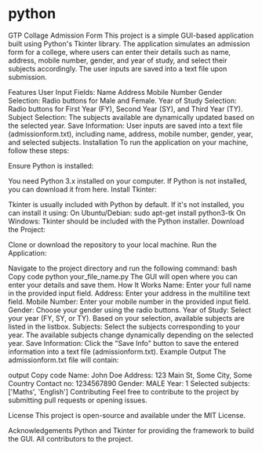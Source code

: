 # python
GTP Collage Admission Form
This project is a simple GUI-based application built using Python's Tkinter library. The application simulates an admission form for a college, where users can enter their details such as name, address, mobile number, gender, and year of study, and select their subjects accordingly. The user inputs are saved into a text file upon submission.

Features
User Input Fields:
Name
Address
Mobile Number
Gender Selection:
Radio buttons for Male and Female.
Year of Study Selection:
Radio buttons for First Year (FY), Second Year (SY), and Third Year (TY).
Subject Selection:
The subjects available are dynamically updated based on the selected year.
Save Information:
User inputs are saved into a text file (admissionform.txt), including name, address, mobile number, gender, year, and selected subjects.
Installation
To run the application on your machine, follow these steps:

Ensure Python is installed:

You need Python 3.x installed on your computer.
If Python is not installed, you can download it from here.
Install Tkinter:

Tkinter is usually included with Python by default. If it's not installed, you can install it using:
On Ubuntu/Debian: sudo apt-get install python3-tk
On Windows: Tkinter should be included with the Python installer.
Download the Project:

Clone or download the repository to your local machine.
Run the Application:

Navigate to the project directory and run the following command:
bash
Copy code
python your_file_name.py
The GUI will open where you can enter your details and save them.
How It Works
Name: Enter your full name in the provided input field.
Address: Enter your address in the multiline text field.
Mobile Number: Enter your mobile number in the provided input field.
Gender: Choose your gender using the radio buttons.
Year of Study: Select your year (FY, SY, or TY). Based on your selection, available subjects are listed in the listbox.
Subjects: Select the subjects corresponding to your year. The available subjects change dynamically depending on the selected year.
Save Information: Click the "Save Info" button to save the entered information into a text file (admissionform.txt).
Example Output
The admissionform.txt file will contain:

output
Copy code
Name: John Doe
Address: 123 Main St, Some City, Some Country
Contact no: 1234567890
Gender: MALE
Year: 1
Selected subjects: ['Maths', 'English']
Contributing
Feel free to contribute to the project by submitting pull requests or opening issues.

License
This project is open-source and available under the MIT License.

Acknowledgements
Python and Tkinter for providing the framework to build the GUI.
All contributors to the project.
